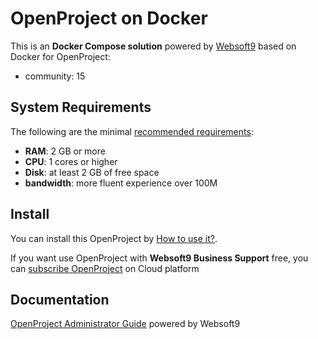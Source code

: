 # OpenProject on Docker  

This is an **Docker Compose solution** powered by [Websoft9](https://www.websoft9.com) based on Docker for OpenProject:


 - community:  15


## System Requirements

The following are the minimal [recommended requirements](https://www.openproject.org):

* **RAM**: 2 GB or more
* **CPU**: 1 cores or higher
* **Disk**: at least 2 GB of free space
* **bandwidth**: more fluent experience over 100M  

## Install

You can install this OpenProject by [How to use it?](https://github.com/Websoft9/docker-library#how-to-use-it).   

If you want use OpenProject with **Websoft9 Business Support** free, you can [subscribe OpenProject](https://www.websoft9.com/apps) on Cloud platform

## Documentation

[OpenProject Administrator Guide](https://support.websoft9.com/docs/openproject) powered by Websoft9